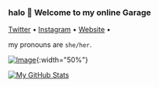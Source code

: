 ### halo 👋 Welcome to my online Garage


<p align="left">
  <a href="https://twitter.com/sur_dev12">Twitter</a> •
  <a href="https://instagram.com/suraaga.devraj">Instagram</a> • 
  <a href="https://suraaga.github.io">Website</a> •
</p>
  
 my pronouns are `she/her`.

[![Image](https://i.imgur.com/JkxyQes.jpg)](https://imgur.com/JkxyQes){:width="50%"}




 [![My GitHub Stats](https://github-readme-stats.vercel.app/api?username=Suraaga)](https://github.com/Suraaga) 


